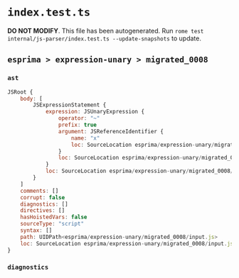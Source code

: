 # `index.test.ts`

**DO NOT MODIFY**. This file has been autogenerated. Run `rome test internal/js-parser/index.test.ts --update-snapshots` to update.

## `esprima > expression-unary > migrated_0008`

### `ast`

```javascript
JSRoot {
	body: [
		JSExpressionStatement {
			expression: JSUnaryExpression {
				operator: "~"
				prefix: true
				argument: JSReferenceIdentifier {
					name: "x"
					loc: SourceLocation esprima/expression-unary/migrated_0008/input.js 1:1-1:2 (x)
				}
				loc: SourceLocation esprima/expression-unary/migrated_0008/input.js 1:0-1:2
			}
			loc: SourceLocation esprima/expression-unary/migrated_0008/input.js 1:0-1:2
		}
	]
	comments: []
	corrupt: false
	diagnostics: []
	directives: []
	hasHoistedVars: false
	sourceType: "script"
	syntax: []
	path: UIDPath<esprima/expression-unary/migrated_0008/input.js>
	loc: SourceLocation esprima/expression-unary/migrated_0008/input.js 1:0-2:0
}
```

### `diagnostics`

```

```
